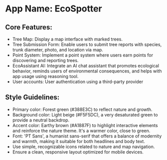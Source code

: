 # **App Name**: EcoSpotter

## Core Features:

- Tree Map: Display a map interface with marked trees.
- Tree Submission Form: Enable users to submit tree reports with species, trunk diameter, photo, and location via map.
- Point System: Implement a point system where users earn points for discovering and reporting trees.
- EcoAssistant AI: Integrate an AI chat assistant that promotes ecological behavior, reminds users of environmental consequences, and helps with app usage using reasoning tool.
- User accounts: User authentication using a third-party provider

## Style Guidelines:

- Primary color: Forest green (#388E3C) to reflect nature and growth.
- Background color: Light beige (#F5F5DC), a very desaturated green to provide a neutral backdrop.
- Accent color: Earthy brown (#A1887F) to highlight interactive elements and reinforce the nature theme. It's a warmer color, close to green.
- Font: 'PT Sans', a humanist sans-serif that offers a balance of modernity and warmth, making it suitable for both headlines and body text.
- Use simple, recognizable icons related to nature and map navigation.
- Ensure a clean, responsive layout optimized for mobile devices.